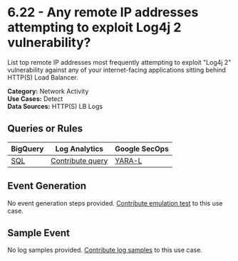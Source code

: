 # 6.22 - Any remote IP addresses attempting to exploit Log4j 2 vulnerability?
List top remote IP addresses most frequently attempting to exploit "Log4j 2" vulnerability
against any of your internet-facing applications sitting behind HTTP(S) Load Balancer.


**Category:** Network Activity
</br>
**Use Cases:** Detect
</br>
**Data Sources:** HTTP(S) LB Logs
</br>



## Queries or Rules
BigQuery | Log Analytics | Google SecOps
--- | --- | ---
[SQL](../../backends/bigquery/sql/6_22_log4j_exploit_attempts_remote_IP_address_list.sql) | [Contribute query](../../CONTRIBUTING.md) | [YARA-L](../../backends/chronicle/yaral/6_22_log4j_exploit_attempts_remote_IP_address_list.yaral)

## Event Generation
No event generation steps provided. [Contribute emulation test](../../CONTRIBUTING.md) to this use case.

## Sample Event
No log samples provided. [Contribute log samples](../../CONTRIBUTING.md) to this use case.

